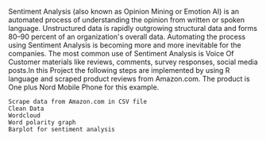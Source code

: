 Sentiment Analysis (also known as Opinion Mining or Emotion AI) is an automated process of understanding the opinion from written or spoken language. Unstructured data is rapidly outgrowing structural data and forms 80–90 percent of an organization's overall data. Automating the process using Sentiment Analysis is becoming more and more inevitable for the companies. The most common use of Sentiment Analysis is Voice Of Customer materials like reviews, comments, survey responses, social media posts.In this Project the following steps are implemented by using R language and scraped product reviews from Amazon.com. The product is One plus Nord Mobile Phone for this example.

    Scrape data from Amazon.com in CSV file
    Clean Data
    Wordcloud
    Word polarity graph
    Barplot for sentiment analysis
